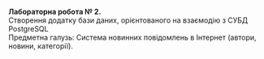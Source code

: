 <b>Лабораторна робота № 2.</b> <br>
Створення додатку бази даних, орієнтованого на взаємодію з СУБД PostgreSQL <br>
Предметна галузь: Система новинних повідомлень в Інтернет (автори, новини, категорії).
